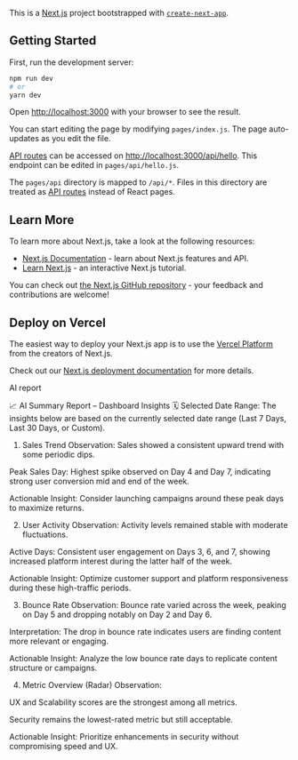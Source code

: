 This is a [Next.js](https://nextjs.org/) project bootstrapped with [`create-next-app`](https://github.com/vercel/next.js/tree/canary/packages/create-next-app).

## Getting Started

First, run the development server:

```bash
npm run dev
# or
yarn dev
```

Open [http://localhost:3000](http://localhost:3000) with your browser to see the result.

You can start editing the page by modifying `pages/index.js`. The page auto-updates as you edit the file.

[API routes](https://nextjs.org/docs/api-routes/introduction) can be accessed on [http://localhost:3000/api/hello](http://localhost:3000/api/hello). This endpoint can be edited in `pages/api/hello.js`.

The `pages/api` directory is mapped to `/api/*`. Files in this directory are treated as [API routes](https://nextjs.org/docs/api-routes/introduction) instead of React pages.

## Learn More

To learn more about Next.js, take a look at the following resources:

- [Next.js Documentation](https://nextjs.org/docs) - learn about Next.js features and API.
- [Learn Next.js](https://nextjs.org/learn) - an interactive Next.js tutorial.

You can check out [the Next.js GitHub repository](https://github.com/vercel/next.js/) - your feedback and contributions are welcome!

## Deploy on Vercel

The easiest way to deploy your Next.js app is to use the [Vercel Platform](https://vercel.com/new?utm_medium=default-template&filter=next.js&utm_source=create-next-app&utm_campaign=create-next-app-readme) from the creators of Next.js.

Check out our [Next.js deployment documentation](https://nextjs.org/docs/deployment) for more details.



AI report 

📈 AI Summary Report – Dashboard Insights
🗓️ Selected Date Range:
The insights below are based on the currently selected date range (Last 7 Days, Last 30 Days, or Custom).

1. Sales Trend
Observation: Sales showed a consistent upward trend with some periodic dips.

Peak Sales Day: Highest spike observed on Day 4 and Day 7, indicating strong user conversion mid and end of the week.

Actionable Insight: Consider launching campaigns around these peak days to maximize returns.

2. User Activity
Observation: Activity levels remained stable with moderate fluctuations.

Active Days: Consistent user engagement on Days 3, 6, and 7, showing increased platform interest during the latter half of the week.

Actionable Insight: Optimize customer support and platform responsiveness during these high-traffic periods.

3. Bounce Rate
Observation: Bounce rate varied across the week, peaking on Day 5 and dropping notably on Day 2 and Day 6.

Interpretation: The drop in bounce rate indicates users are finding content more relevant or engaging.

Actionable Insight: Analyze the low bounce rate days to replicate content structure or campaigns.

4. Metric Overview (Radar)
Observation:

UX and Scalability scores are the strongest among all metrics.

Security remains the lowest-rated metric but still acceptable.

Actionable Insight: Prioritize enhancements in security without compromising speed and UX.


